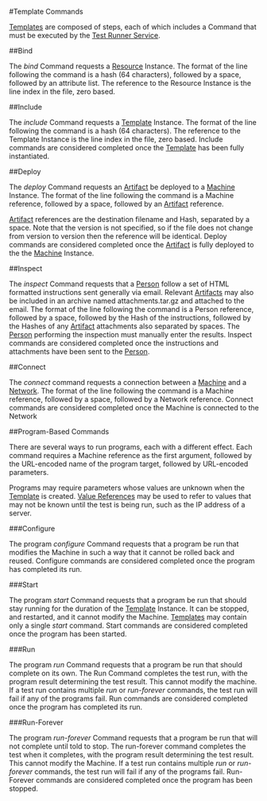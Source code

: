 #Template Commands

[Templates](templates.md) are composed of steps, each of which includes a Command that must be executed by the 
[Test Runner Service](test_runner_service.md).

##Bind

The *bind* Command requests a [Resource](resources.md) Instance. The format of the line following the command is a hash 
(64 characters), followed by a space, followed by an attribute list. The reference to the Resource Instance is the line index in 
the file, zero based.

##Include

The *include* Command requests a [Template](templates.md) Instance. The format of the line following the command is a hash 
(64 characters). The reference to the Template Instance is the line index in the file, zero based. Include commands are considered
completed once the [Template](templates.md) has been fully instantiated. 

##Deploy

The *deploy* Command requests an [Artifact](artifacts.md) be deployed to a [Machine](resources.md) Instance. The format of the line 
following the command is a Machine reference, followed by a space, followed by an [Artifact](artifacts.md) reference. 

[Artifact](artifacts.md) references are the destination filename and Hash, separated by a space. Note that the version is not specified, 
so if the file does not change from version to version then the reference will be identical. Deploy commands are considered
completed once the [Artifact](artifacts.md) is fully deployed to the the [Machine](resources.md) Instance.

##Inspect

The *inspect* Command requests that a [Person](resource.md) follow a set of HTML formatted instructions sent generally via email. 
Relevant [Artifacts](artifacts.md) may also be included in an archive named attachments.tar.gz and attached to the email. 
The format of the line following the command is a Person reference, followed by a space, followed by the Hash of 
the instructions, followed by the Hashes of any [Artifact](artifacts.md) attachments also separated by spaces. The 
[Person](resources.md) performing the inspection must manually enter the results. Inspect commands are considered completed
once the instructions and attachments have been sent to the [Person](resource.md).

##Connect

The *connect* command requests a connection between a [Machine](resources.md) and a [Network](resources.md). The format of the line 
following the command is a Machine reference, followed by a space, followed by a Network reference. Connect commands are considered
completed once the Machine is connected to the Network

##Program-Based Commands

There are several ways to run programs, each with a different effect. Each command requires a Machine reference as the first 
argument, followed by the URL-encoded name of the program target, followed by URL-encoded parameters.

Programs may require parameters whose values are unknown when the [Template](templates.md) is created. 
[Value References](value_references.md) may be used to refer to values that may not be known until the test is being run,
such as the IP address of a server.

###Configure

The program *configure* Command requests that a program be run that modifies the Machine in such a way that it cannot be 
rolled back and reused. Configure commands are considered completed once the program has completed its run.

###Start

The program *start* Command requests that a program be run that should stay running for the duration of the [Template](templates.md) 
Instance. It can be stopped, and restarted, and it cannot modify the Machine. [Templates](templates.md) may contain only a single
*start* command. Start commands are considered completed once the program has been started.

###Run

The program *run* Command requests that a program be run that should complete on its own. The Run Command completes the test run, 
with the program result determining the test result. This cannot modify the machine. If a test run contains multiple *run* or 
*run-forever* commands, the test run will fail if any of the programs fail. Run commands are considered completed once the program 
has completed its run.

###Run-Forever

The program *run-forever* Command requests that a program be run that will not complete until told to stop. The run-forever command 
completes the test when it completes, with the program result determining the test result. This cannot modify the Machine. If a 
test run contains multiple *run* or *run-forever* commands, the test run will fail if any of the programs fail. Run-Forever commands 
are considered completed once the program has been stopped.